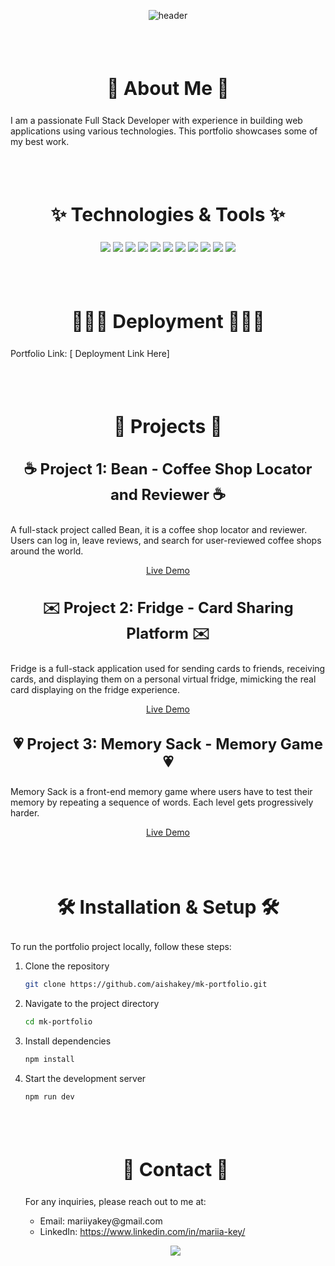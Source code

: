 <p align="center" style="margin-top: 30px;">
  <img src="https://capsule-render.vercel.app/api?type=venom&color=20:FF48B0,100:FF48B0&height=200&section=header&text=Welcome%20to%20Maria%20Key's%20Developer%20Portfolio&fontSize=30&fontAlignY=40&fontAlign=50&fontColor=FFFFFF" alt="header"/>
</p>
<br><br>
<h2 align="center" style="font-size: 30px;">🌸 About Me 🌸</h2>

<p align="left">I am a passionate Full Stack Developer with experience in building web applications using various technologies. This portfolio showcases some of my best work.</p>
<br><br>
<h2 align="center" style="font-size: 30px;">✨ Technologies & Tools ✨</h2>

<p align="center">
  <img src="https://img.shields.io/badge/JavaScript-F7DF1E?style=for-the-badge&logo=javascript&logoColor=black"/>
  <img src="https://img.shields.io/badge/React-20232A?style=for-the-badge&logo=react&logoColor=61DAFB"/>
  <img src="https://img.shields.io/badge/Next.js-000000?style=for-the-badge&logo=nextdotjs&logoColor=white"/>
  <img src="https://img.shields.io/badge/Node.js-339933?style=for-the-badge&logo=nodedotjs&logoColor=white"/>
  <img src="https://img.shields.io/badge/Express.js-000000?style=for-the-badge&logo=express&logoColor=white"/>
  <img src="https://img.shields.io/badge/MongoDB-4EA94B?style=for-the-badge&logo=mongodb&logoColor=white"/>
  <img src="https://img.shields.io/badge/HTML5-E34F26?style=for-the-badge&logo=html5&logoColor=white"/>
  <img src="https://img.shields.io/badge/CSS3-1572B6?style=for-the-badge&logo=css3&logoColor=white"/>
  <img src="https://img.shields.io/badge/Tailwind_CSS-38B2AC?style=for-the-badge&logo=tailwind-css&logoColor=white"/>
  <img src="https://img.shields.io/badge/Git-F05032?style=for-the-badge&logo=git&logoColor=white"/>
  <img src="https://img.shields.io/badge/AWS-232F3E?style=for-the-badge&logo=amazon-aws&logoColor=white"/>
</p>
<br><br>
<h2 align="center" style="font-size: 30px;">👩🏼‍💻 Deployment 👩🏼‍💻</h2>

<p align="left">Portfolio Link: [ Deployment Link Here]</p>
<br><br>
<h2 align="center" style="font-size: 30px;">📁 Projects 📁</h2>

<h3 align="center" style="font-size: 24px;">☕ Project 1: Bean - Coffee Shop Locator and Reviewer ☕</h3>

<p align="left">
A full-stack project called Bean, it is a coffee shop locator and reviewer. Users can log in, leave reviews, and search for user-reviewed coffee shops around the world.
</p>

<p align="center">
  <a href="https://bean-coffeeshop-finder.netlify.app/">Live Demo</a>
</p>

<h3 align="center" style="font-size: 24px;">✉️ Project 2: Fridge - Card Sharing Platform ✉️</h3>

<p align="left">
Fridge is a full-stack application used for sending cards to friends, receiving cards, and displaying them on a personal virtual fridge, mimicking the real card displaying on the fridge experience.
</p>

<p align="center">
  <a href="https://fridge-card-sharing-platform.vercel.app/">Live Demo</a>
</p>

<h3 align="center" style="font-size: 24px;">💗 Project 3: Memory Sack - Memory Game 💗</h3>

<p align="left">
Memory Sack is a front-end memory game where users have to test their memory by repeating a sequence of words. Each level gets progressively harder.
</p>

<p align="center">
  <a href="https://memory-sack-game.vercel.app/">Live Demo</a>
</p>
<br><br>
<h2 align="center" style="font-size: 30px;">🛠️ Installation & Setup 🛠️</h2>

<p align="left">To run the portfolio project locally, follow these steps:</p>

1. Clone the repository
   ```bash
   git clone https://github.com/aishakey/mk-portfolio.git
   ```
2. Navigate to the project directory
   ```bash
   cd mk-portfolio
   ```
3. Install dependencies
   ```bash
   npm install
   ```
4. Start the development server

   ```bash
   npm run dev
   ```

   <br><br>
   <h2 align="center" style="font-size: 30px;">💌 Contact 💌</h2>
   <p align="left">
   For any inquiries, please reach out to me at:
   <ul>
     <li>Email: mariiyakey@gmail.com</li>
     <li>LinkedIn: <a href="https://www.linkedin.com/in/mariia-key/">https://www.linkedin.com/in/mariia-key/</a></li>
   </ul>
   </p>
   <p align="center">
    <img src="https://capsule-render.vercel.app/api?type=waving&color=0:FFC0CB,100:FF69B4&height=100&section=footer"/>
   </p>
